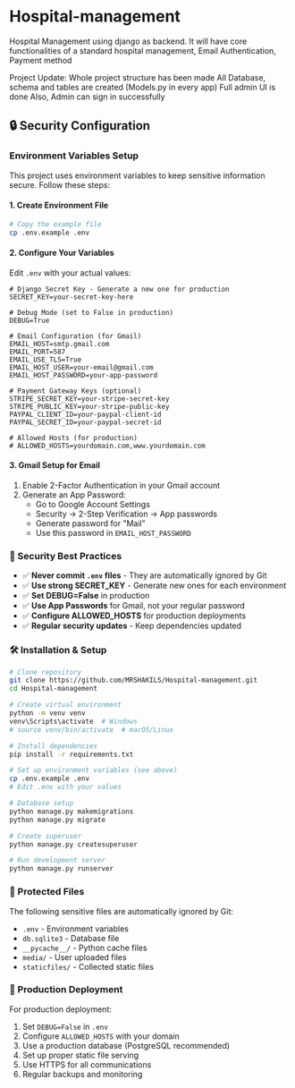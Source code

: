 # Hospital-management

Hospital Management using django as backend. It will have core functionalities of a standard hospital management, Email Authentication, Payment method

Project Update:
Whole project structure has been made
All Database, schema and tables are created (Models.py in every app)
Full admin UI is done
Also, Admin can sign in successfully

## 🔒 Security Configuration

### Environment Variables Setup

This project uses environment variables to keep sensitive information secure. Follow these steps:

#### 1. Create Environment File
```bash
# Copy the example file
cp .env.example .env
```

#### 2. Configure Your Variables
Edit `.env` with your actual values:

```env
# Django Secret Key - Generate a new one for production
SECRET_KEY=your-secret-key-here

# Debug Mode (set to False in production)  
DEBUG=True

# Email Configuration (for Gmail)
EMAIL_HOST=smtp.gmail.com
EMAIL_PORT=587
EMAIL_USE_TLS=True
EMAIL_HOST_USER=your-email@gmail.com
EMAIL_HOST_PASSWORD=your-app-password

# Payment Gateway Keys (optional)
STRIPE_SECRET_KEY=your-stripe-secret-key
STRIPE_PUBLIC_KEY=your-stripe-public-key
PAYPAL_CLIENT_ID=your-paypal-client-id
PAYPAL_SECRET_ID=your-paypal-secret-id

# Allowed Hosts (for production)
# ALLOWED_HOSTS=yourdomain.com,www.yourdomain.com
```

#### 3. Gmail Setup for Email
1. Enable 2-Factor Authentication in your Gmail account
2. Generate an App Password:
   - Go to Google Account Settings
   - Security → 2-Step Verification → App passwords
   - Generate password for "Mail"
   - Use this password in `EMAIL_HOST_PASSWORD`

### 🚨 Security Best Practices

- ✅ **Never commit `.env` files** - They are automatically ignored by Git
- ✅ **Use strong SECRET_KEY** - Generate new ones for each environment
- ✅ **Set DEBUG=False** in production
- ✅ **Use App Passwords** for Gmail, not your regular password
- ✅ **Configure ALLOWED_HOSTS** for production deployments
- ✅ **Regular security updates** - Keep dependencies updated

### 🛠 Installation & Setup

```bash
# Clone repository
git clone https://github.com/MRSHAKILS/Hospital-management.git
cd Hospital-management

# Create virtual environment
python -m venv venv
venv\Scripts\activate  # Windows
# source venv/bin/activate  # macOS/Linux

# Install dependencies
pip install -r requirements.txt

# Set up environment variables (see above)
cp .env.example .env
# Edit .env with your values

# Database setup
python manage.py makemigrations
python manage.py migrate

# Create superuser
python manage.py createsuperuser

# Run development server
python manage.py runserver
```

### 📁 Protected Files

The following sensitive files are automatically ignored by Git:

- `.env` - Environment variables
- `db.sqlite3` - Database file  
- `__pycache__/` - Python cache files
- `media/` - User uploaded files
- `staticfiles/` - Collected static files

### 🔐 Production Deployment

For production deployment:

1. Set `DEBUG=False` in `.env`
2. Configure `ALLOWED_HOSTS` with your domain
3. Use a production database (PostgreSQL recommended)
4. Set up proper static file serving
5. Use HTTPS for all communications
6. Regular backups and monitoring